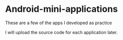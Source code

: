 # Android-mini-applications
These are a few of the apps I developed as practice

I will upload the source code for each application later.
